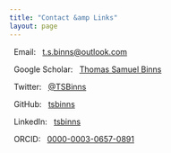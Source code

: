 ```yaml
---
title: "Contact &amp Links"
layout: page
---
```


<i class="fas fa-envelope"></i> &nbsp; Email: &nbsp; [t.s.binns@outlook.com](mailto:t.s.binns@outlook.com)

<i class="fab fa-google"></i>   &nbsp; Google Scholar: &nbsp; [Thomas Samuel Binns](https://scholar.google.co.uk/citations?user=S8yDxUEAAAAJ)

<i class="fab fa-twitter"></i>  &nbsp; Twitter: &nbsp; [@TSBinns](https://twitter.com/TSBinns)

<i class="fab fa-github"></i>   &nbsp; GitHub: &nbsp; [tsbinns](https://github.com/tsbinns)

<i class="fab fa-linkedin"></i> &nbsp; LinkedIn: &nbsp; [tsbinns](https://www.linkedin.com/in/tsbinns/)

<i class="fab fa-orcid"></i>    &nbsp; ORCID: &nbsp; [0000-0003-0657-0891](https://orcid.org/0000-0003-0657-0891)
